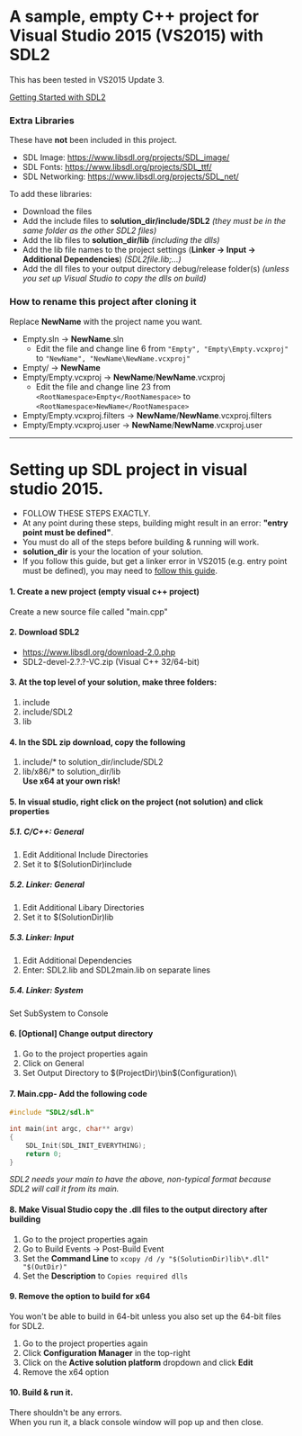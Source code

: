 # A sample, empty C++ project for Visual Studio 2015 (VS2015) with SDL2 #
This has been tested in VS2015 Update 3.

[Getting Started with SDL2](http://headerphile.com/)

### Extra Libraries
These have **not** been included in this project.

* SDL Image: https://www.libsdl.org/projects/SDL_image/
* SDL Fonts: https://www.libsdl.org/projects/SDL_ttf/
* SDL Networking: https://www.libsdl.org/projects/SDL_net/

To add these libraries:
* Download the files
* Add the include files to **solution_dir/include/SDL2** _(they must be in the same folder as the other SDL2 files)_
* Add the lib files to **solution_dir/lib** _(including the dlls)_
* Add the lib file names to the project settings (**Linker -> Input -> Additional Dependencies**) _(SDL2file.lib;...)_
* Add the dll files to your output directory debug/release folder(s) _(unless you set up Visual Studio to copy the dlls on build)_


### How to rename this project after cloning it
Replace **NewName** with the project name you want.

* Empty.sln -> **NewName**.sln
  * Edit the file and change line 6 from ```"Empty", "Empty\Empty.vcxproj"``` to ```"NewName", "NewName\NewName.vcxproj"```
* Empty/ -> **NewName**
* Empty/Empty.vcxproj -> **NewName**/**NewName**.vcxproj
  * Edit the file and change line 23 from ```<RootNamespace>Empty</RootNamespace>``` to ```<RootNamespace>NewName</RootNamespace>```
* Empty/Empty.vcxproj.filters -> **NewName**/**NewName**.vcxproj.filters
* Empty/Empty.vcxproj.user -> **NewName**/**NewName**.vcxproj.user

----

# Setting up SDL project in visual studio 2015. #

* FOLLOW THESE STEPS EXACTLY.<br>
* At any point during these steps, building might result in an error:	**"entry point must be defined"**.<br>
* You must do all of the steps before building &amp; running will work.<br>
* **solution_dir** is your the location of your solution.
* If you follow this guide, but get a linker error in VS2015 (e.g. entry point must be defined), you may need to [follow this guide](http://headerphile.com/sdl2/sdl2-part-0-setting-up-visual-studio-for-sdl2/).


#### 1. Create a new project (empty visual c++ project)
Create a new source file called "main.cpp"

#### 2. Download SDL2
* https://www.libsdl.org/download-2.0.php
* SDL2-devel-2.?.?-VC.zip (Visual C++ 32/64-bit)

#### 3. At the top level of your solution, make three folders:
1. include
2. include/SDL2
3. lib

#### 4. In the SDL zip download, copy the following
1.  include/* to solution_dir/include/SDL2
2.  lib/x86/* to solution_dir/lib<br>
**Use x64 at your own risk!**

#### 5. In visual studio, right click on the project (not solution) and click properties
##### 5.1. C/C++: General
1. Edit Additional Include Directories
2. Set it to $(SolutionDir)include

##### 5.2. Linker: General
1. Edit Additional Libary Directories
2. Set it to $(SolutionDir)lib

##### 5.3. Linker: Input
1. Edit Additional Dependencies
2. Enter: SDL2.lib and SDL2main.lib on separate lines

##### 5.4. Linker: System
Set SubSystem to Console

#### 6. [Optional] Change output directory
1. Go to the project properties again
2. Click on General
3. Set Output Directory to $(ProjectDir)\bin\$(Configuration)\

#### 7. Main.cpp- Add the following code
```c++
#include "SDL2/sdl.h"

int main(int argc, char** argv)
{
	SDL_Init(SDL_INIT_EVERYTHING);
	return 0;
}
```
_SDL2 needs your main to have the above, non-typical format because SDL2 will call it from its main._

#### 8. Make Visual Studio copy the .dll files to the output directory after building
1. Go to the project properties again
2. Go to Build Events -> Post-Build Event
3. Set the **Command Line** to ```xcopy /d /y "$(SolutionDir)lib\*.dll" "$(OutDir)"```
4. Set the **Description** to ```Copies required dlls```

#### 9. Remove the option to build for x64
You won't be able to build in 64-bit unless you also set up the 64-bit files for SDL2.

1. Go to the project properties again
2. Click **Configuration Manager** in the top-right
3. Click on the **Active solution platform** dropdown and click **Edit**
4. Remove the x64 option

#### 10. Build & run it. 
There shouldn't be any errors.<br>
When you run it, a black console window will pop up and then close.
